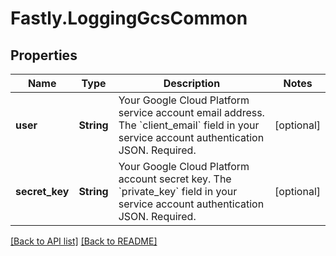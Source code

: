 # Fastly.LoggingGcsCommon

## Properties

Name | Type | Description | Notes
------------ | ------------- | ------------- | -------------
**user** | **String** | Your Google Cloud Platform service account email address. The &#x60;client_email&#x60; field in your service account authentication JSON. Required. | [optional] 
**secret_key** | **String** | Your Google Cloud Platform account secret key. The &#x60;private_key&#x60; field in your service account authentication JSON. Required. | [optional] 



[[Back to API list]](../../README.md#endpoints) [[Back to README]](../../README.md)
